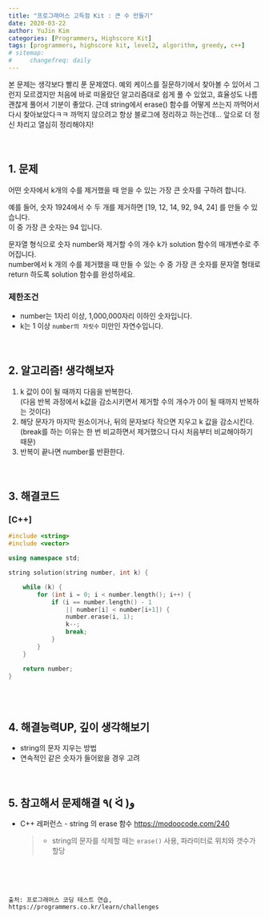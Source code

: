 ```yaml
---
title: "프로그래머스 고득점 Kit : 큰 수 만들기"
date: 2020-03-22
author: YuJin Kim
categories: [Programmers, Highscore Kit]
tags: [programmers, highscore kit, level2, algorithm, greedy, c++]
# sitemap:
#     changefreq: daily
---
```


본 문제는 생각보다 빨리 푼 문제였다. 예외 케이스를 질문하기에서 찾아볼 수 있어서 그런지 모르겠지만 처음에 바로 떠올랐던 알고리즘대로 쉽게 풀 수 있었고, 효율성도 나름 괜찮게 풀어서 기분이 좋았다. 근데 string에서 erase() 함수를 어떻게 쓰는지 까먹어서 다시 찾아보았다ㅋㅋ 까먹지 않으려고 항상 블로그에 정리하고 하는건데... 앞으로 더 정신 차리고 열심히 정리해야지!  
<br/>
<br/>

## 1. 문제

어떤 숫자에서 k개의 수를 제거했을 때 얻을 수 있는 가장 큰 숫자를 구하려 합니다.

예를 들어, 숫자 1924에서 수 두 개를 제거하면 [19, 12, 14, 92, 94, 24] 를 만들 수 있습니다.  
이 중 가장 큰 숫자는 94 입니다.

문자열 형식으로 숫자 number와 제거할 수의 개수 k가 solution 함수의 매개변수로 주어집니다.  
number에서 k 개의 수를 제거했을 때 만들 수 있는 수 중 가장 큰 숫자를 문자열 형태로 return 하도록 solution 함수를 완성하세요.

### 제한조건

- number는 1자리 이상, 1,000,000자리 이하인 숫자입니다.
- k는 1 이상 `number의 자릿수` 미만인 자연수입니다.
  <br/><br/><br/>

## 2. 알고리즘! 생각해보자

1. k 값이 0이 될 때까지 다음을 반복한다.  
   (다음 반복 과정에서 k값을 감소시키면서 제거할 수의 개수가 0이 될 때까지 반복하는 것이다)
2. 해당 문자가 마지막 원소이거나, 뒤의 문자보다 작으면 지우고 k 값을 감소시킨다.  
   (break를 하는 이유는 한 번 비교하면서 제거했으니 다시 처음부터 비교해야하기 때문)
3. 반복이 끝나면 number를 반환한다.  
   <br/><br/>

## 3. 해결코드

### [C++]

```c++
#include <string>
#include <vector>

using namespace std;

string solution(string number, int k) {

    while (k) {
        for (int i = 0; i < number.length(); i++) {
            if (i == number.length() - 1
                || number[i] < number[i+1]) {
                number.erase(i, 1);
                k--;
                break;
            }
        }
    }

    return number;
}
```

<br/><br/>

## 4. 해결능력UP, 깊이 생각해보기

- string의 문자 지우는 방법
- 연속적인 같은 숫자가 들어왔을 경우 고려
  <br/><br/><br/>

## 5. 참고해서 문제해결 ٩( ᐛ )و

- C++ 레퍼런스 - string 의 erase 함수 <https://modoocode.com/240>
  > - string의 문자를 삭제할 때는 `erase()` 사용, 파라미터로 위치와 갯수가 할당

<br/><br/><br/>

```
출처: 프로그래머스 코딩 테스트 연습, https://programmers.co.kr/learn/challenges
```
